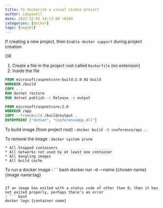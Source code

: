 ```yaml
---
title: To dockerize a visual studio project
author: ianpowell
date: 2021-12-05 14:13:00 +0100
categories: [docker]
tags: [aspnet]
---
```


If creating a new project, then `Enable docker support` during project creation

OR

1. Create a file in the project root called `Dockerfile` (no extension)
2. Inside the file

```dockerfile
FROM microsoft/aspnetcore-build:2.0 AS build
WORKDIR /build
COPY . .
RUN dotnet restore
RUN dotnet publish -c Release -o output

FROM microsoft/aspnetcore:2.0
WORKDIR /app
COPY --from=build /build/output .
ENTRYPOINT ["dotnet", "ConferenceApp.dll"]
```

To build image (from project root)
: `docker build -t conference/api .`

To remove the image
: `docker system prune`
    
    * All Stopped containers
    * All networks not used by at least one container
    * All dangling images
    * All build cache


To run a docker image
: ``` bash
docker run -d —name {chosen name} {image name:tag}
```

If an image has exited with a status code of other than 0, then it has not exited properly, perhaps there’s an error
: ``` bash
docker logs {container name}
```

